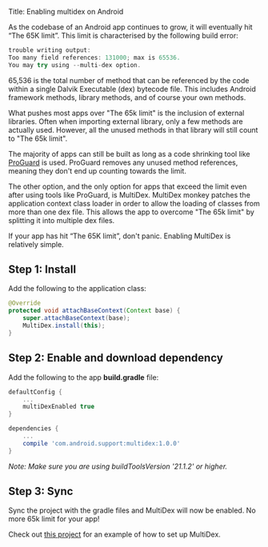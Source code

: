 Title: Enabling multidex on Android

As the codebase of an Android app continues to grow, it will eventually hit “The 65K limit”. This limit is characterised by the following build error:

```java
trouble writing output:
Too many field references: 131000; max is 65536.
You may try using --multi-dex option.
```

<!--more-->

65,536 is the total number of method that can be referenced by the code within a single Dalvik Executable (dex) bytecode file. This includes Android framework methods, library methods, and of course your own methods.

What pushes most apps over "The 65k limit" is the inclusion of external libraries. Often when importing external library, only a few methods are actually used. However, all the unused methods in that library will still count to "The 65k limit".

The majority of apps can still be built as long as a code shrinking tool like [ProGuard](https://www.guardsquare.com/proguard) is used. ProGuard removes any unused method references, meaning they don't end up counting towards the limit.

The other option, and the only option for apps that exceed the limit even after using tools like ProGuard, is MultiDex. MultiDex monkey patches the application context class loader in order to allow the loading of classes from more than one dex file. This allows the app to overcome "The 65k limit" by splitting it into multiple dex files.

If your app has hit “The 65K limit”, don't panic. Enabling MultiDex is relatively simple.

## Step 1: Install
Add the following to the application class:

```java
@Override
protected void attachBaseContext(Context base) {
    super.attachBaseContext(base);
    MultiDex.install(this);
}
```

## Step 2: Enable and download dependency
Add the following to the app **build.gradle** file:

```groovy
defaultConfig {
    ...
    multiDexEnabled true
}

dependencies {
    ...
    compile 'com.android.support:multidex:1.0.0'
}
```

*Note: Make sure you are using buildToolsVersion '21.1.2' or higher.*

## Step 3: Sync
Sync the project with the gradle files and MultiDex will now be enabled. No more 65k limit for your app!

Check out [this project](https://github.com/andersmurphy/demo-app/commit/4462327da5849f6ac7c4a41e290d84dc6f016b21) for an example of how to set up MultiDex.
